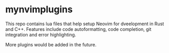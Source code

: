 # mynvimplugins
This repo contains lua files that help setup Neovim for dveelopment in Rust and C++. Features include code autoformatting, code completion, git integration and error highlighting.

More plugins would be added in the future.
